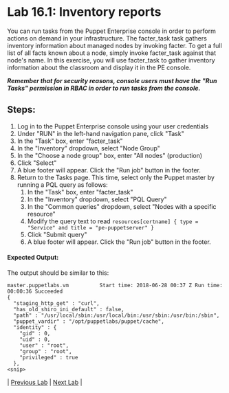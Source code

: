 # Lab 16.1: Inventory reports

You can run tasks from the Puppet Enterprise console in order to perform actions on demand in your infrastructure. The facter_task task gathers inventory information about managed nodes by invoking facter. To get a full list of all facts known about a node, simply invoke facter_task against that node's name. In this exercise, you will use facter_task to gather inventory information about the classroom and display it in the PE console.

**_Remember that for security reasons, console users must have the "Run Tasks" permission in RBAC in order to run tasks from the console._**

## Steps:

1. Log in to the Puppet Enterprise console using your user credentials
1. Under "RUN" in the left-hand navigation pane, click "Task"
1. In the "Task" box, enter "facter_task"
1. In the "Inventory" dropdown, select "Node Group"
1. In the "Choose a node group" box, enter "All nodes" (production)
1. Click "Select"
1. A blue footer will appear. Click the "Run job" button in the footer.
1. Return to the Tasks page. This time, select only the Puppet master by running a PQL query as follows:
    1. In the "Task" box, enter "facter_task"
    1. In the "Inventory" dropdown, select "PQL Query"
    1. In the "Common queries" dropdown, select "Nodes with a specific resource"
    1. Modify the query text to read `resources[certname] { type = "Service" and title = "pe-puppetserver" }`
    1. Click "Submit query"
    1. A blue footer will appear. Click the "Run job" button in the footer.

#### Expected Output:

The output should be similar to this:

```
master.puppetlabs.vm          Start time: 2018-06-28 00:37 Z Run time: 00:00:36 Succeeded
{
  "staging_http_get" : "curl",
  "has_old_shiro_ini_default" : false,
  "path" : "/usr/local/sbin:/usr/local/bin:/usr/sbin:/usr/bin:/sbin",
  "puppet_vardir" : "/opt/puppetlabs/puppet/cache",
  "identity" : {
    "gid" : 0,
    "uid" : 0,
    "user" : "root",
    "group" : "root",
    "privileged" : true
  },
<snip>
```

|  [Previous Lab](../lab-14.2-Acceptance-test-a-server)  |  [Next Lab](../lab-16.2-Control-puppet-with-puppet-tasks)  |
